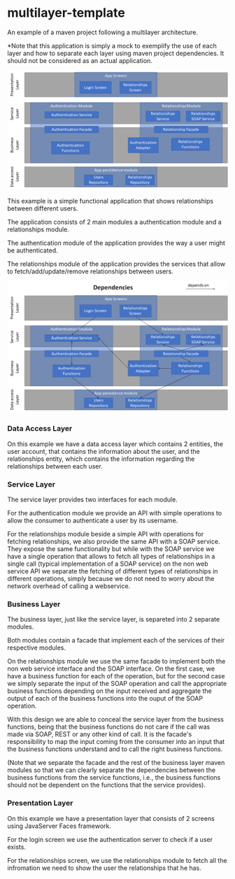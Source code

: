 # multilayer-template
An example of a maven project following a multilayer architecture.

*Note that this application is simply a mock to exemplify the use of each layer and how to separate each layer using maven project dependencies.
It should not be considered as an actual application.

<img src="https://github.com/fnmps/multilayer-java-template/blob/master/multilayer-template/Documentation/images/example-architecture.png"/>

This example is a simple functional application that shows relationships between different users.

The application consists of 2 main modules a authentication module and a relationships module. 

The authentication module of the application provides the way a user might be authenticated.

The relationships module of the application provides the services that allow to fetch/add/update/remove relationships between users.


<img src="https://github.com/fnmps/multilayer-java-template/blob/master/multilayer-template/Documentation/images/example-architecture-dependencies.png" />


### Data Access Layer
On this example we have a data access layer which contains 2 entities, the user account, that contains the information about the user, and the relationships entity, which contains the information regarding the relationships between each user.

### Service Layer
The service layer provides two interfaces for each module. 

For the authentication module we provide an API with simple operations to allow the consumer to authenticate a user by its username.

For the relationships module beside a simple API with operations for fetching relationships, we also provide the same API with a SOAP service. They expose the same functionality but while with the SOAP service we have a single operation that allows to fetch all types of relationships in a single call (typical implementation of a SOAP service) on the non web service API we separate the fetching of different types of relationships in different operations, simply because we do not need to worry about the network overhead of calling a webservice.

### Business Layer
The business layer, just like the service layer, is separeted into 2 separate modules. 

Both modules contain a facade that implement each of the services of their respective modules.

On the relationships module we use the same facade to implement both the non web service interface and the SOAP interface. On the first case, we have a business function for each of the operation, but for the second case we simply separate the input of the SOAP operation and call the appropriate business functions depending on the input received and aggregate the output of each of the business functions into the ouput of the SOAP operation.

With this design we are able to conceal the service layer from the business functions, being that the business functions do not care if the call was made via SOAP, REST or any other kind of call. It is the facade's responsibility to map the input coming from the consumer into an input that the business functions understand and to call the right business functions.

(Note that we separate the facade and the rest of the business layer maven modules so that we can clearly separate the dependencies between the business functions from the service functions, i.e., the business functions should not be dependent on the functions that the service provides).

### Presentation Layer
On this example we have a presentation layer that consists of 2 screens using JavaServer Faces framework.

For the login screen we use the authentication server to check if a user exists.

For the relationships screen, we use the relationships module to fetch all the infromation we need to show the user the relationships that he has. 

